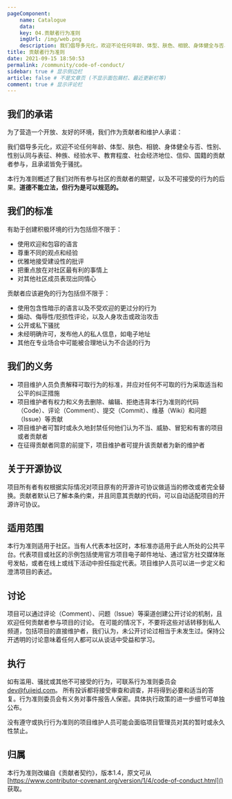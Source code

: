 ```yaml
---
pageComponent:
    name: Catalogue
    data:
    key: 04.贡献者行为准则
    imgUrl: /img/web.png
    description: 我们倡导多元化，欢迎不论任何年龄、体型、肤色、相貌、身体健全与否、性别、性别认同与表征、种族、经验水平、教育程度、社会经济地位、信仰、国籍的贡献者参与，且承诺皆免于骚扰
title: 贡献者行为准则
date: 2021-09-15 18:50:53
permalink: /community/code-of-conduct/
sidebar: true # 显示侧边栏
article: false # 不是文章页 (不显示面包屑栏、最近更新栏等)
comment: true # 显示评论栏
---
```


## 我们的承诺

为了营造一个开放、友好的环境，我们作为贡献者和维护人承诺：

我们倡导多元化，欢迎不论任何年龄、体型、肤色、相貌、身体健全与否、性别、性别认同与表征、种族、经验水平、教育程度、社会经济地位、信仰、国籍的贡献者参与，且承诺皆免于骚扰。

本行为准则概述了我们对所有参与社区的贡献者的期望，以及不可接受的行为的后果。**道德不能立法，但行为是可以规范的。**

## 我们的标准

有助于创建积极环境的行为包括但不限于：

- 使用欢迎和包容的语言
- 尊重不同的观点和经验
- 优雅地接受建设性的批评
- 把重点放在对社区最有利的事情上
- 对其他社区成员表现出同情心

贡献者应该避免的行为包括但不限于：

- 使用包含性暗示的语言以及不受欢迎的更过分的行为
- 煽动、侮辱性/贬损性评论，以及人身攻击或政治攻击
- 公开或私下骚扰
- 未经明确许可，发布他人的私人信息，如电子地址
- 其他在专业场合中可能被合理地认为不合适的行为

## 我们的义务

- 项目维护人员负责解释可取行为的标准，并应对任何不可取的行为采取适当和公平的纠正措施
- 项目维护者有权力和义务去删除、编辑、拒绝违背本行为准则的代码（Code）、评论（Comment）、提交（Commit）、维基（Wiki）和问题（Issue）等贡献
- 项目维护者可暂时或永久地封禁任何他们认为不当、威胁、冒犯和有害的项目或者贡献者
- 在征得贡献者同意的前提下，项目维护者可提升该贡献者为新的维护者

## 关于开源协议

项目所有者有权根据实际情况对项目原有的开源许可协议做适当的修改或者完全替换。贡献者默认已了解本条约束，并且同意其贡献的代码，可以自动适配项目的开源许可协议。

## 适用范围

本行为准则适用于社区。当有人代表本社区时，本标准亦适用于此人所处的公共平台。代表项目或社区的示例包括使用官方项目电子邮件地址、通过官方社交媒体账号发帖，或者在线上或线下活动中担任指定代表。项目维护人员可以进一步定义和澄清项目的表述。

## 讨论

项目可以通过评论（Comment）、问题（Issue）等渠道创建公开讨论的机制，且欢迎任何贡献者参与项目的讨论。
在可能的情况下，不要将这些对话转移到私人频道，包括项目的直接维护者，我们认为，未公开讨论过相当于未发生过。保持公开透明的讨论意味着任何人都可以从谈话中受益和学习。

## 执行

如有滥用、骚扰或其他不可接受的行为，可联系行为准则委员会<dev@fujieid.com>。 所有投诉都将接受审查和调查，并将得到必要和适当的答复。行为准则委员会有义务对事件报告人保密。具体执行政策的进一步细节可单独公布。

没有遵守或执行行为准则的项目维护人员可能会面临项目管理员对其的暂时或永久性禁止。

## 归属

本行为准则改编自《贡献者契约》，版本1.4，原文可从 [https://www.contributor-covenant.org/version/1/4/code-of-conduct.html]() 获取。
